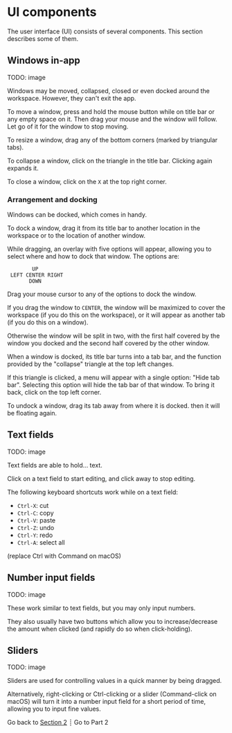 # UI components

The user interface (UI) consists of several components. This section describes some of them.

## Windows in-app

TODO: image

Windows may be moved, collapsed, closed or even docked around the workspace. However, they can't exit the app.

To move a window, press and hold the mouse button while on title bar or any empty space on it.
Then drag your mouse and the window will follow. Let go of it for the window to stop moving.

To resize a window, drag any of the bottom corners (marked by triangular tabs).

To collapse a window, click on the triangle in the title bar.
Clicking again expands it.

To close a window, click on the `X` at the top right corner.

### Arrangement and docking

Windows can be docked, which comes in handy.

To dock a window, drag it from its title bar to another location in the workspace or to the location of another window.

While dragging, an overlay with five options will appear, allowing you to select where and how to dock that window.
The options are:

```
        UP
 LEFT CENTER RIGHT
       DOWN
```

Drag your mouse cursor to any of the options to dock the window.

If you drag the window to `CENTER`, the window will be maximized to cover the workspace (if you do this on the workspace), or it will appear as another tab (if you do this on a window).

Otherwise the window will be split in two, with the first half covered by the window you docked and the second half covered by the other window.

When a window is docked, its title bar turns into a tab bar, and the function provided by the "collapse" triangle at the top left changes.

If this triangle is clicked, a menu will appear with a single option: "Hide tab bar".
Selecting this option will hide the tab bar of that window.
To bring it back, click on the top left corner.

To undock a window, drag its tab away from where it is docked. then it will be floating again.

## Text fields

TODO: image

Text fields are able to hold... text.

Click on a text field to start editing, and click away to stop editing.

The following keyboard shortcuts work while on a text field:

- `Ctrl-X`: cut
- `Ctrl-C`: copy
- `Ctrl-V`: paste
- `Ctrl-Z`: undo
- `Ctrl-Y`: redo
- `Ctrl-A`: select all

(replace Ctrl with Command on macOS)

## Number input fields

TODO: image

These work similar to text fields, but you may only input numbers.

They also usually have two buttons which allow you to increase/decrease the amount when clicked (and rapidly do so when click-holding).

## Sliders

TODO: image

Sliders are used for controlling values in a quick manner by being dragged.

Alternatively, right-clicking or Ctrl-clicking or a slider (Command-click on macOS) will turn it into a number input field for a short period of time, allowing you to input fine values.


Go back to [Section 2](https://github.com/tildearrow/furnace/blob/master/papers/doc/2-interface/README.md) ┊ Go to Part 2


